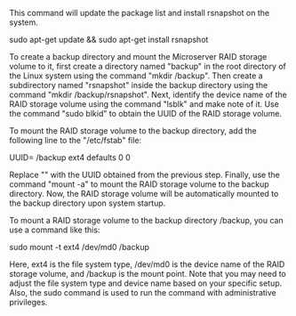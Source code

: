 
This command will update the package list and install rsnapshot on the system. 

sudo apt-get update && sudo apt-get install rsnapshot

To create a backup directory and mount the Microserver RAID storage volume to it, first create a directory named "backup" in the root directory of the Linux system using the command "mkdir /backup". Then create a subdirectory named "rsnapshot" inside the backup directory using the command "mkdir /backup/rsnapshot". Next, identify the device name of the RAID storage volume using the command "lsblk" and make note of it. Use the command "sudo blkid" to obtain the UUID of the RAID storage volume.

To mount the RAID storage volume to the backup directory, add the following line to the "/etc/fstab" file:

UUID=<RAID-storage-UUID> /backup ext4 defaults 0 0

Replace "<RAID-storage-UUID>" with the UUID obtained from the previous step. Finally, use the command "mount -a" to mount the RAID storage volume to the backup directory. Now, the RAID storage volume will be automatically mounted to the backup directory upon system startup.
  
  
  To mount a RAID storage volume to the backup directory /backup, you can use a command like this:
  
  sudo mount -t ext4 /dev/md0 /backup
  
  Here, ext4 is the file system type, /dev/md0 is the device name of the RAID storage volume, and /backup is the mount point. Note that you may need to adjust the file system type and device name based on your specific setup. Also, the sudo command is used to run the command with administrative privileges.
